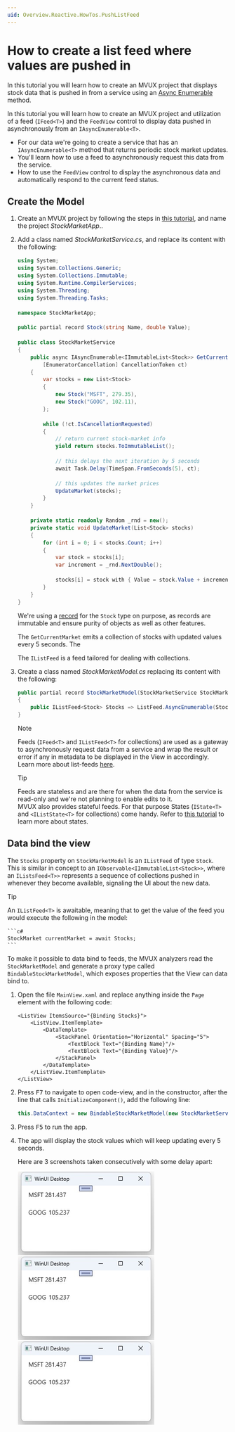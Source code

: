 ```yaml
---
uid: Overview.Reactive.HowTos.PushListFeed
---
```


# How to create a list feed where values are pushed in

In this tutorial you will learn how to create an MVUX project that displays stock data
that is pushed in from a service using an
[Async Enumerable](https://learn.microsoft.com/en-us/archive/msdn-magazine/2019/november/csharp-iterating-with-async-enumerables-in-csharp-8#a-tour-through-async-enumerables) method.

In this tutorial you will learn how to create an MVUX project
and utilization of a feed (`IFeed<T>`) and the `FeedView` control
to display data pushed in asynchronously from an `IAsyncEnumerable<T>`.

 - For our data we're going to create a service that has an `IAsyncEnumerable<T>` method
 that returns periodic stock market updates.
 - You'll learn how to use a feed to asynchronously request this data from the service.
 - How to use the `FeedView` control to display the asynchronous data
 and automatically respond to the current feed status.

## Create the Model

1. Create an MVUX project by following the steps in
[this tutorial](xref:Overview.Reactive.HowTos.CreateMvuxProject), and name the project *StockMarketApp*..

1. Add a class named *StockMarketService.cs*, and replace its content with the following:

    ```c#
    using System;
    using System.Collections.Generic;
    using System.Collections.Immutable;
    using System.Runtime.CompilerServices;
    using System.Threading;
    using System.Threading.Tasks;

    namespace StockMarketApp;

    public partial record Stock(string Name, double Value);

    public class StockMarketService
    {
        public async IAsyncEnumerable<IImmutableList<Stock>> GetCurrentMarket(
            [EnumeratorCancellation] CancellationToken ct)
        {
            var stocks = new List<Stock>
            {
                new Stock("MSFT", 279.35),
                new Stock("GOOG", 102.11),
            };
        
            while (!ct.IsCancellationRequested)
            {
                // return current stock-market info
                yield return stocks.ToImmutableList();

                // this delays the next iteration by 5 seconds
                await Task.Delay(TimeSpan.FromSeconds(5), ct);

                // this updates the market prices
                UpdateMarket(stocks);
            }
        }

        private static readonly Random _rnd = new();
        private static void UpdateMarket(List<Stock> stocks)
        {
            for (int i = 0; i < stocks.Count; i++)
            {
                var stock = stocks[i];
                var increment = _rnd.NextDouble();

                stocks[i] = stock with { Value = stock.Value + increment };
            }
        }
    }
    ```

    We're using a [record](https://learn.microsoft.com/en-us/dotnet/csharp/language-reference/builtin-types/record)
    for the `Stock` type on purpose, as records are immutable and ensure purity of objects as well as other features.

    The `GetCurrentMarket` emits a collection of stocks with updated values every 5 seconds.
    The 

    The `IListFeed` is a feed tailored for dealing with collections.

1. Create a class named *StockMarketModel.cs* replacing its content with the following:

    ```c#
    public partial record StockMarketModel(StockMarketService StockMarketService)
    {
        public IListFeed<Stock> Stocks => ListFeed.AsyncEnumerable(StockMarketService.GetCurrentMarket);
    }
    ```

    > [!NOTE]
    >
    > Feeds (`IFeed<T>` and `IListFeed<T>` for collections) are used as a gateway
    to asynchronously request data from a service and wrap the result or error if any in metadata
    to be displayed in the View in accordingly.  
    > Learn more about list-feeds [here](xref:Overview.Reactive.HowTos.ListFeed).

    > [!TIP]
    > Feeds are stateless
    and are there for when the data from the service is read-only and we're not planning to enable edits to it.  
    > MVUX also provides stateful feeds. For that purpose States (`IState<T>` and `<IListState<T>` for collections) come handy.
    > Refer to [this tutorial](xref:Overview.Reactive.HowTos.SingleValueState) to learn more about states.

## Data bind the view

The `Stocks` property on `StockMarketModel` is an `IListFeed` of type `Stock`.  
This is similar in concept to an `IObservable<IImmutableList<Stock>>`,
where an `IListsFeed<T>>` represents a sequence of collections pushed in whenever they become available,
signaling the UI about the new data.

> [!TIP]
> An `IListFeed<T>` is awaitable, meaning that to get the value of the feed you would execute the following in the model:  

    ```c#
    StockMarket currentMarket = await Stocks;
    ```  

To make it possible to data bind to feeds, the MVUX analyzers read the `StockMarketModel`
and generate a proxy type called `BindableStockMarketModel`, which exposes properties that the View can data bind to.

1. Open the file `MainView.xaml` and replace anything inside the `Page` element with the following code:

    ```xaml
    <ListView ItemsSource="{Binding Stocks}">
        <ListView.ItemTemplate>
            <DataTemplate>
                <StackPanel Orientation="Horizontal" Spacing="5">
                    <TextBlock Text="{Binding Name}"/>
                    <TextBlock Text="{Binding Value}"/>
                </StackPanel>
            </DataTemplate>
        </ListView.ItemTemplate>
    </ListView>
    ```

1. Press <kbd>F7</kbd> to navigate to open code-view, and in the constructor,
after the line that calls `InitializeComponent()`, add the following line:

    ```c#
    this.DataContext = new BindableStockMarketModel(new StockMarketService());
    ```   

1. Press <kbd>F5</kbd> to run the app.

1. The app will display the stock values which will keep updating every 5 seconds.

    Here are 3 screenshots taken consecutively with some delay apart:

    ![](Assets/PushListFeed-1.jpg)
    ![](Assets/PushListFeed-1.jpg)
    ![](Assets/PushListFeed-1.jpg)
